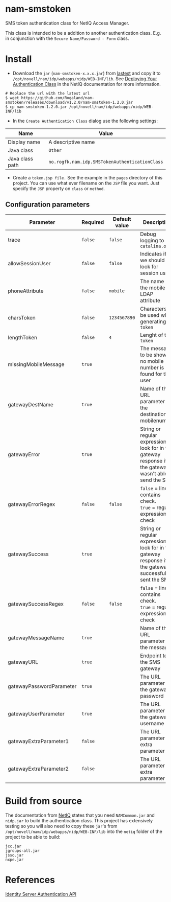 # nam-smstoken
SMS token authentication class for NetIQ Access Manager. 

This class is intended to be a addition to another authentication class. E.g. in conjunction with the 
`Secure Name/Password - Form` class.


# Install

* Download the `jar` (`nam-smstoken-x.x.x.jar`) from [lastest](https://github.com/Rogaland/nam-smstoken/releases/latest) and copy it to 
`/opt/novell/nam/idp/webapps/nidp/WEB-INF/lib`. See [Deploying Your Authentication Class](https://www.netiq.com/documentation/access-manager-43/nacm_enu/data/bb8bwzi.html)
in the NetIQ documentation for more information.

```shell
# Replace the url with the latest url
$ wget https://github.com/Rogaland/nam-smstoken/releases/download/v1.2.0/nam-smstoken-1.2.0.jar
$ cp nam-smstoken-1.2.0.jar /opt/novell/nam/idp/webapps/nidp/WEB-INF/lib
```

* In the `Create Authentication Class` dialog use the following settings:

| Name            | Value                                          |
|-----------------|------------------------------------------------|
| Display name    | A descriptive name                             |
| Java class      | `Other`                                        |
| Java class path | `no.rogfk.nam.idp.SMSTokenAuthenticationClass` |

* Create a `token.jsp file.` See the example in the `pages` directory of this project. You can use what ever filename on the 
`JSP` file you want. Just specify the `JSP` property on `class` or `method`.


## Configuration parameters

| Parameter                | Required | Default value                         | Description                                                                                                  | Example                                                                                                              |
|--------------------------|----------|---------------------------------------|--------------------------------------------------------------------------------------------------------------|----------------------------------------------------------------------------------------------------------------------|
| trace                    | `false`  | `false`                               | Debug logging to `catalina.out`                                                                              |                                                                                                                      |
| allowSessionUser         | `false`  | `false`                               | Indicates if we should look for session user                                                                 | `true` / `false`                                                                                                     |
| phoneAttribute           | `false`  | `mobile`                              | The name of the mobile LDAP attribute                                                                        | `mobileNumber`                                                                                                       |
| charsToken               | `false`  | `1234567890`                          | Characters to be used when generating `token`                                                                | `1234567890`                                                                                                         |
| lengthToken              | `false`  | `4`                                   | Lenght of the `token`                                                                                        | `4`                                                                                                                  |
| missingMobileMessage     | `true`   |                                       | The message to be shown if no mobile number is found for the user                                            | `Unable to find a mobile number for your user. Goto <a href="https://me.site.com/mobile">Update you mobilenumber</a>`|
| gatewayDestName          | `true`   |                                       | Name of the URL parameter for the destination mobilenumber                                                   | `sMobile`                                                                                                            |
| gatewayError             | `true`   |                                       | String or regular expression to look for in the gateway response if the gateway wasn't able to send the SMS  | `false`                                                                                                              |
| gatewayErrorRegex        | `false`  | `false`                               | `false` = line contains check.<br/>`true` = regular expression check                                         | `true` / `false`                                                                                                     |
| gatewaySuccess           | `true`   |                                       | String or regular expression to look for in the gateway response if the gateway successfully sent the SMS    | `true`                                                                                                               |
| gatewaySuccessRegex      | `false`  | `false`                               | `false` = line contains check.<br/>`true` = regular expression check                                         | `true` / `false`                                                                                                     |
| gatewayMessageName       | `true`   |                                       | Name of the URL parameter for the message                                                                    | `sMessage`                                                                                                           |
| gatewayURL               | `true`   |                                       | Endpoint to the SMS gateway                                                                                  | `https://gateway.sms.org/SendSMS`                                                                                    |
| gatewayPasswordParameter | `true`   |                                       | The URL parameter for the gateway password                                                                   | `sPassword=topsecret`                                                                                                |
| gatewayUserParameter     | `true`   |                                       | The URL parameter for the gateway username                                                                   | `sUser=smsuser`                                                                                                      |
| gatewayExtraParameter1   | `false`  |                                       | The URL parameter for extra parameter                                                                        | `extraParam=value`                                                                                                   |
| gatewayExtraParameter2   | `false`  |                                       | The URL parameter for extra parameter                                                                        | `extraParam=value`                                                                                                   |

# Build from source

The documentation from [NetIQ](https://www.netiq.com/documentation/access-manager-43/nacm_enu/data/b8q8uws.html) 
states that you need `NAMCommon.jar` and `nidp.jar` to build the authentication class. This project has extensively
testing so you will also need to copy these `jar`'s from `/opt/novell/nam/idp/webapps/nidp/WEB-INF/lib` into the `netiq`
folder of the project to be able to build:
```
jcc.jar
jgroups-all.jar
jsso.jar
nxpe.jar
```

# References
[Identity Server Authentication API](https://www.netiq.com/documentation/access-manager-43/nacm_enu/data/b8q6tv9.html)
